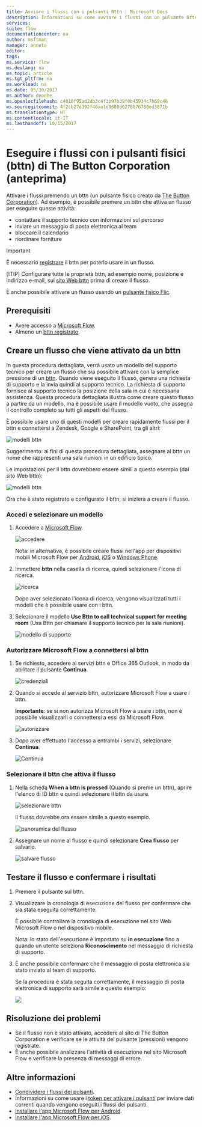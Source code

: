 ```yaml
---
title: Avviare i flussi con i pulsanti Bttn | Microsoft Docs
description: Informazioni su come avviare i flussi con un pulsante Bttn
services: 
suite: flow
documentationcenter: na
author: msftman
manager: anneta
editor: 
tags: 
ms.service: flow
ms.devlang: na
ms.topic: article
ms.tgt_pltfrm: na
ms.workload: na
ms.date: 05/30/2017
ms.author: deonhe
ms.openlocfilehash: c4010f95ad2db3c4f3b97b39f0b45934c7b69c48
ms.sourcegitcommit: 4f2cb27d392f46aa1d8680d6278876780ed3871b
ms.translationtype: HT
ms.contentlocale: it-IT
ms.lasthandoff: 10/15/2017
---
```

# <a name="run-your-flows-with-physical-buttons-bttns-from-the-button-corporation-preview"></a>Eseguire i flussi con i pulsanti fisici (bttn) di The Button Corporation (anteprima)
Attivare i flussi premendo un bttn (un pulsante fisico creato da [The Button Corporation](https://my.bt.tn/)). Ad esempio, è possibile premere un bttn che attiva un flusso per eseguire queste attività:

* contattare il supporto tecnico con informazioni sul percorso
* inviare un messaggio di posta elettronica al team
* bloccare il calendario
* riordinare forniture

> [!IMPORTANT]
> È necessario [registrare](https://my.bt.tn/) il bttn per poterlo usare in un flusso.
> 
> [!TIP]
> Configurare tutte le proprietà bttn, ad esempio nome, posizione e indirizzo e-mail, sul [sito Web bttn](https://my.bt.tn/) prima di creare il flusso.
> 
> 

È anche possibile attivare un flusso usando un [pulsante fisico Flic](flic-button-flows.md).

## <a name="prerequisites"></a>Prerequisiti
* Avere accesso a [Microsoft Flow](https://flow.microsoft.com).
* Almeno un [bttn registrato](https://my.bt.tn/).

## <a name="create-a-flow-thats-triggered-from-a-bttn"></a>Creare un flusso che viene attivato da un bttn
In questa procedura dettagliata, verrà usato un modello del supporto tecnico per creare un flusso che sia possibile attivare con la semplice pressione di un [bttn](https://my.bt.tn/). Quando viene eseguito il flusso, genera una richiesta di supporto e la invia quindi al supporto tecnico. La richiesta di supporto fornisce al supporto tecnico la posizione della sala in cui è necessaria assistenza. Questa procedura dettagliata illustra come creare questo flusso a partire da un modello, ma è possibile usare il modello vuoto, che assegna il controllo completo su tutti gli aspetti del flusso.

È possibile usare uno di questi modelli per creare rapidamente flussi per il bttn e connettersi a Zendesk, Google e SharePoint, tra gli altri:

![modelli bttn](./media/bttn-button-flows/bttn-templates.png)

Suggerimento: ai fini di questa procedura dettagliata, assegnare al bttn un nome che rappresenti una sala riunioni in un edificio tipico.

Le impostazioni per il bttn dovrebbero essere simili a questo esempio (dal sito Web bttn):

![modelli bttn](./media/bttn-button-flows/bttn-config.png)

Ora che è stato registrato e configurato il bttn, si inizierà a creare il flusso.

### <a name="sign-in-and-select-a-template"></a>Accedi e selezionare un modello
1. Accedere a [Microsoft Flow](https://flow.microsoft.com).
   
    ![accedere](./media/bttn-button-flows/sign-into-flow.png)
   
    Nota: in alternativa, è possibile creare flussi nell'app per dispositivi mobili Microsoft Flow per [Android](https://aka.ms/flowmobiledocsandroid), [iOS](https://aka.ms/flowmobiledocsios) o [Windows Phone](https://aka.ms/flowmobilewindows).
2. Immettere **bttn** nella casella di ricerca, quindi selezionare l'icona di ricerca.
   
    ![ricerca](./media/bttn-button-flows/bttn-search-template.png)
   
    Dopo aver selezionato l'icona di ricerca, vengono visualizzati tutti i modelli che è possibile usare con i bttn.
3. Selezionare il modello **Use Bttn to call technical support for meeting room** (Usa Bttn per chiamare il supporto tecnico per la sala riunioni).
   
    ![modello di supporto](./media/bttn-button-flows/bttn-select-template.png)

### <a name="authorize-microsoft-flow-to-connect-to-your-bttn"></a>Autorizzare Microsoft Flow a connettersi al bttn
1. Se richiesto, accedere ai servizi bttn e Office 365 Outlook, in modo da abilitare il pulsante **Continua**.
   
    ![credenziali](./media/bttn-button-flows/bttn-provide-credentials.png)
2. Quando si accede al servizio bttn, autorizzare Microsoft Flow a usare i bttn.
   
    **Importante**: se si non autorizza Microsoft Flow a usare i bttn, non è possibile visualizzarli o connettersi a essi da Microsoft Flow.
   
    ![autorizzare](./media/bttn-button-flows/authorize-bttn.png)
3. Dopo aver effettuato l'accesso a entrambi i servizi, selezionare **Continua**.
   
    ![Continua](./media/bttn-button-flows/continue.png)

### <a name="select-the-bttn-that-triggers-the-flow"></a>Selezionare il bttn che attiva il flusso
1. Nella scheda **When a bttn is pressed** (Quando si preme un bttn), aprire l'elenco di ID bttn e quindi selezionare il bttn da usare.
   
    ![selezionare bttn](./media/bttn-button-flows/bttn-id.png)
   
    Il flusso dovrebbe ora essere simile a questo esempio.
   
    ![panoramica del flusso](./media/bttn-button-flows/bttn-done.png)
2. Assegnare un nome al flusso e quindi selezionare **Crea flusso** per salvarlo.
   
    ![salvare flusso](./media/bttn-button-flows/save.png)

## <a name="test-your-flow-and-confirm-results"></a>Testare il flusso e confermare i risultati
1. Premere il pulsante sul bttn.
2. Visualizzare la cronologia di esecuzione del flusso per confermare che sia stata eseguita correttamente.
   
    È possibile controllare la cronologia di esecuzione nel sito Web Microsoft Flow o nel dispositivo mobile.
   
    Nota: lo stato dell'esecuzione è impostato su **in esecuzione** fino a quando un utente seleziona **Riconoscimento** nel messaggio di richiesta di supporto.
3. È anche possibile confermare che il messaggio di posta elettronica sia stato inviato al team di supporto.
   
    Se la procedura è stata seguita correttamente, il messaggio di posta elettronica di supporto sarà simile a questo esempio:
   
    ![](./media/bttn-button-flows/support-request-email.png)

## <a name="troubleshooting"></a>Risoluzione dei problemi
* Se il flusso non è stato attivato, accedere al sito di The Button Corporation e verificare se le attività del pulsante (pressioni) vengono registrate.
* È anche possibile analizzare l'attività di esecuzione nel sito Microsoft Flow e verificare la presenza di messaggi di errore.

## <a name="more-information"></a>Altre informazioni
* [Condividere i flussi dei pulsanti](share-buttons.md).
* Informazioni su come usare i [token per attivare i pulsanti](introduction-to-button-trigger-tokens.md) per inviare dati correnti quando vengono eseguiti i flussi dei pulsanti.
* [Installare l'app Microsoft Flow per Android](https://aka.ms/flowmobiledocsandroid).
* [Installare l'app Microsoft Flow per iOS](https://aka.ms/flowmobiledocsios).

